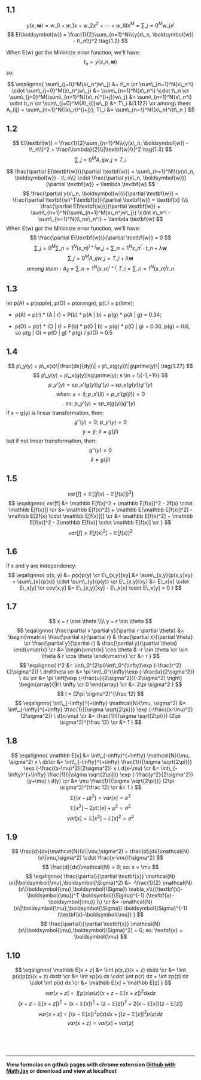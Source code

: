 ## 1.1

$$ y(x, \boldsymbol{w}) = w\_0 + w\_1x + w\_2x^2 + \cdots + w\_Mx^M = \sum\_{j=0}^M{w\_jx^j} \tag{1.1} $$
$$ E(\boldsymbol{w}) = \frac{1}{2}\sum_{n=1}^N\\{y(x\_n, \boldsymbol{w}) - t\_n\\}^2 \tag{1.2} $$

When E(w) got the Minimize error function, we'll have: $$ t_n = y(x\_n, \boldsymbol{w}) $$ so:

$$ 
\eqalignno{
\sum\_{j=0}^M{x\_n^jw\_j} &= t\_n \cr
\sum\_{n=1}^N{x\_n^i} \cdot \sum\_{j=0}^M{x\_n^jw\_j} &= \sum\_{n=1}^N{x\_n^i} \cdot t\_n \cr
\sum\_{j=0}^M{\sum\_{n=1}^N{(x\_n)^{i+j}}w\_j} &= \sum\_{n=1}^N{x\_n^i} \cdot t\_n \cr
\sum\_{j=0}^M{A\_{ij}w\_j} &= T\_i &(1.122) \cr
among\ them: A_{ij} = \sum\_{n=1}^N{(x\_n)^{i+j}}, T\_i &= \sum\_{n=1}^N{(x\_n)^i}t\_n
}
$$

## 1.2
$$ E(\textbf{w}) = \frac{1}{2}\sum_{n=1}^N\\{y(x\_n, \boldsymbol{w}) - t\_n\\}^2 + \frac{\lambda}{2}\\|\textbf{w}\\|^2 \tag{1.4} $$
$$ \sum\_{j=0}^M{A\_{ij}w\_j} = T\_i  $$

$$
\frac{\partial E(\textbf{w})}{\partial \textbf{w}} = \sum\_{n=1}^N\\{y(x\_n, \boldsymbol{w}) - t\_n\\} \cdot \frac{\partial y(x\_n, \boldsymbol{w})}{\partial \textbf{w}} + \lambda \textbf{w}
$$
$$
\frac{\partial y(x\_n, \boldsymbol{w})}{\partial \textbf{w}} = \frac{\partial \textbf{w}^T\textbf{x}}{\partial \textbf{w}} = \textbf{x} \\\\
\frac{\partial E(\textbf{w})}{\partial \textbf{w}} = \sum\_{n=1}^N{\sum\_{n=1}^M{x\_n^jw\_j}} \cdot x\_n^i - \sum\_{n=1}^N{t\_nx\_n^i} + \lambda \textbf{w}
$$
When E(w) got the Minimize error function, we'll have:
$$ \frac{\partial E(\textbf{w})}{\partial \textbf{w}} = 0 $$
$$ \sum\_{j=0}^M{\sum\_{n=1}^N{(x\_n)^{i+j}}w\_j} = \sum\_{n=1}^N{x\_n^i} \cdot t\_n + \lambda \textbf{w} $$
$$ \sum\_{j=0}^M{A\_{ij}w\_j} = T\_i + \lambda \textbf{w} $$
$$ among\ them: A_{ij} = \sum\_{n=1}^N{(x\_n)^{i+j}}, T\_i = \sum\_{n=1}^N{(x\_n)^i}t\_n $$

## 1.3
let p(A) = p(apple), p(O) = p(orange), p(L) = p(lime);

- p(A) = p(r) * (A | r) + P(b) * p(A | b) + p(g) * p(A | g) = 0.34;

- p(O) = p(r) * (O | r) + P(b) * p(O | b) + p(g) * p(O | g) = 0.36, p(g) = 0.6,  
	so p(g | O) = p(O | g) * p(g) / p(O) = 0.5

## 1.4
$$ p\_y(y) = p\_x(x)\|\frac{dx}{dy}\| = p\_x(g(y))\|g\prime(y)\| \tag{1.27} $$
$$ p\_y(y) = p\_x(g(y))sg\prime(y); s \in = \\{-1,+1\\} $$
$$ p\_y\prime(y) = sp\_x\prime(g(y))g\prime(y) + sp\_x(g(y))g\prime\prime(y) $$
$$ when: \ x = \widehat x; p\_x\prime(\widehat x) = p\_x\prime(g(\widehat y)) = 0 $$
$$ so: \ p\_y\prime(y) = sp\_x(g(y))g\prime\prime(y) $$
if x = g(y) is linear transformation, then:
$$ g\prime\prime(y) = 0 ; \ p\_y\prime(y) = 0 $$
$$ y = \widehat y; \ \widehat x = g(\widehat y) $$
but if not linear transformation, then:
$$ g\prime\prime(y) \ne 0 $$
$$ \widehat x \ne g(\widehat y) $$

## 1.5
$$ var[f] = \mathbb E[(f(x) - \mathbb E[f(x)])^2] \tag{1.38} $$
$$
\eqalignno{
var[f] &= \mathbb E[f(x)^2 + \mathbb E[f(x)]^2 - 2f(x) \cdot \mathbb E[f(x)]] \cr
&= \mathbb E[f(x)^2] + \mathbb E[\mathbb E[f(x)]^2] - \mathbb E[2f(x) \cdot \mathbb E[f(x)]]] \cr
&= \mathbb E[f(x)^2] + \mathbb E[f(x)]^2 - 2\mathbb E[f(x)] \cdot \mathbb E[f(x)] \cr
}
$$
$$ var[f] = E[f(x)^2] - \mathbb E[f(x)]^2 \tag{1.39} $$

## 1.6
if x and y are independency:
$$
\eqalignno{
p(x, y) &= p(x)p(y) \cr
E\_{x,y}[xy] &= \sum\_{x,y}{p(x,y)xy} = \sum\_{x}{p(x)} \cdot \sum\_{y}{p(y)} \cr
E\_{x,y}[xy] &= E\_x[x] \cdot E\_x[y] \cr
cov[x,y] &= E\_{x,y}[xy] - E\_x[x] \cdot E\_x[y] = 0
}
$$

## 1.7
$$
x = r \cos \theta \\\\
y = r \sin \theta
$$
$$
\eqalignno{
\frac{\partial x \partial y}{\partial r \partial \theta} &= 
\begin{vmatrix}
\frac{\partial x}{\partial r} & \frac{\partial x}{\partial \theta} \cr
\frac{\partial y}{\partial r} & \frac{\partial y}{\partial \theta}
\end{vmatrix} \cr
&= \begin{vmatrix}
\cos \theta & -r \sin \theta \cr
\sin \theta & r \cos \theta
\end{vmatrix} \cr
&= r
}
$$
$$
\eqalignno{
I^2 &= \int\_0^{2\pi}\int\_0^{\infty}\exp (-\frac{r^2}{2\sigma^2}) \ drd\theta \cr
&= \pi \int\_0^{\infty}\exp (-\frac{u}{2\sigma^2}) \ du \cr
&= \pi \left[\exp (-\frac{u}{2\sigma^2})(-2\sigma^2) \right] 
\begin{array}{|lr}
\infty \cr
0
\end{array} \cr
&= 2\pi \sigma^2
}
$$
$$ I = (2\pi \sigma^2)^{\frac 12} $$
$$
\eqalignno{
\int\_{-\infty}^{+\infty} \mathcal{N}(\mu, \sigma^2) &= \int\_{-\infty}^{+\infty} 
\frac{1}{{\sigma \sqrt{2\pi}}} \exp (-\frac{(x-\mu)^2}{2\sigma^2}) \ d(x-\mu) \cr
&= \frac{1}{{\sigma \sqrt{2\pi}}} (2\pi \sigma^2)^{\frac 12} \cr
&= 1
}
$$

## 1.8
$$
\eqalignno{
\mathbb E[x] &= \int\_{-\infty}^{+\infty} \mathcal{N}(\mu, \sigma^2) x \ dx\cr
&= \int\_{-\infty}^{+\infty} 
\frac{1}{{\sigma \sqrt{2\pi}}} \exp (-\frac{(x-\mu)^2}{2\sigma^2}) x \ d(x-\mu) \cr
&= \int\_{-\infty}^{+\infty} 
\frac{1}{{\sigma \sqrt{2\pi}}} \exp (-\frac{y^2}{2\sigma^2}) (y+\mu) \ d(y) \cr
&= \mu \frac{1}{{\sigma \sqrt{2\pi}}} (2\pi \sigma^2)^{\frac 12} \cr
&= 1
}
$$ 
$$ \mathbb E[(x - \mu)^2] = var[x] = \sigma^2 $$
$$ \mathbb E[x^2] -2\mu\mathbb E[x] + \mu^2 = \sigma^2 $$
$$ var[x] = \mathbb E[x^2] - \mathbb E[x]^2 = \sigma^2 $$

## 1.9
$$ \frac{d}{dx}\mathcal{N}(x\|\mu,\sigma^2) = \frac{d}{dx}\mathcal{N}(x\|\mu,\sigma^2) \cdot \frac{x-\mu}{\sigma^2} $$
$$ \frac{d}{dx}\mathcal{N} = 0; so: x = \mu $$
$$
\eqalignno{
\frac{\partial}{\partial \textbf{x}} \mathcal{N}(x\|\boldsymbol{\mu},\boldsymbol{\Sigma}^2) &=  -\frac{1}{2} \mathcal{N}(x\|\boldsymbol{\mu},\boldsymbol{\Sigma}) \nabla_x\\{(\textbf{x}-\boldsymbol{\mu})^T \boldsymbol{\Sigma}^{-1} (\textbf{x}-\boldsymbol{\mu}) \\} \cr
&= -\mathcal{N}(x\|\boldsymbol{\mu},\boldsymbol{\Sigma}) \boldsymbol{\Sigma}^{-1} (\textbf{x}-\boldsymbol{\mu})
}
$$
$$ \frac{\partial}{\partial \textbf{x}} \mathcal{N}(x\|\boldsymbol{\mu},\boldsymbol{\Sigma}^2) = 0; so: \textbf{x} = \boldsymbol{\mu} $$

## 1.10
$$
\eqalignno{
\mathbb E[x + z] &= \iint p(x,z)(x + z) dxdz \cr
&= \iint p(x)p(z)(x + z) dxdz \cr
&= \int xp(x) dx \cdot \int p(z) dz + \int zp(z) dz \cdot \int p(x) dx \cr
&= \mathbb E[x] + \mathbb E[z]
}
$$
$$ var[x + z] = \iint p(x)p(z)(x + z - \mathbb E[x + z])^2 dxdz $$
$$ (x + z - \mathbb E[x + z])^2 = (x - \mathbb E[x])^2 + (z - \mathbb E[z])^2 + 2(x - \mathbb E[x])(z - \mathbb E[z]) $$
$$ var[x + z] = \int (x - \mathbb E[x])^2 p(x) dx + \int (z - \mathbb E[z])^2 p(z) dz $$
$$ var[x + z] = var[x] + var[z] $$

<br><br><br>

---
__View formulas on github pages with chrome extension [Github with MathJax](https://chrome.google.com/webstore/detail/github-with-mathjax/ioemnmodlmafdkllaclgeombjnmnbima) or download and view at localhost__
<script type="text/javascript" async
  src="https://cdnjs.cloudflare.com/ajax/libs/mathjax/2.7.2/MathJax.js?config=TeX-MML-AM_CHTML">
</script>










